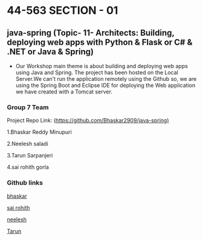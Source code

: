 # 44-563 SECTION - 01

## java-spring (Topic- 11- Architects: Building, deploying web apps with Python & Flask or C# & .NET or Java & Spring)

+ Our Workshop main theme is about building and deploying web apps using Java and Spring. The project has been hosted on the Local Server.We can't run the application remotely using the Github so, we are using the Spring Boot and Eclipse IDE for deploying the Web application we have created with a Tomcat server.
### Group 7 Team

Project Repo Link: (<https://github.com/Bhaskar2909/java-spring)>

1.Bhaskar Reddy Minupuri

2.Neelesh saladi

3.Tarun Sarpanjeri

4.sai rohith gorla

### Github links

[bhaskar](https://github.com/Bhaskar2909/java_spring.git)

[sai rohith](https://github.com/Bhaskar2909/java_spring)

[neelesh](https://github.com/Bhaskar2909/java_spring)

[Tarun](https://github.com/Bhaskar2909/java-spring)


